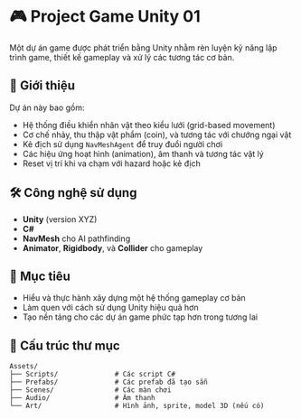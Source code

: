 # 🎮 Project Game Unity 01

Một dự án game được phát triển bằng Unity nhằm rèn luyện kỹ năng lập trình game, thiết kế gameplay và xử lý các tương tác cơ bản.

## 🚀 Giới thiệu

Dự án này bao gồm:

- Hệ thống điều khiển nhân vật theo kiểu lưới (grid-based movement)
- Cơ chế nhảy, thu thập vật phẩm (coin), và tương tác với chướng ngại vật
- Kẻ địch sử dụng `NavMeshAgent` để truy đuổi người chơi
- Các hiệu ứng hoạt hình (animation), âm thanh và tương tác vật lý
- Reset vị trí khi va chạm với hazard hoặc kẻ địch

## 🛠 Công nghệ sử dụng

- **Unity** (version XYZ)
- **C#**
- **NavMesh** cho AI pathfinding
- **Animator**, **Rigidbody**, và **Collider** cho gameplay

## 🎯 Mục tiêu

- Hiểu và thực hành xây dựng một hệ thống gameplay cơ bản
- Làm quen với cách sử dụng Unity hiệu quả hơn
- Tạo nền tảng cho các dự án game phức tạp hơn trong tương lai

## 📂 Cấu trúc thư mục

```plaintext
Assets/
├── Scripts/              # Các script C#
├── Prefabs/              # Các prefab đã tạo sẵn
├── Scenes/               # Các màn chơi
├── Audio/                # Âm thanh
└── Art/                  # Hình ảnh, sprite, model 3D (nếu có)
